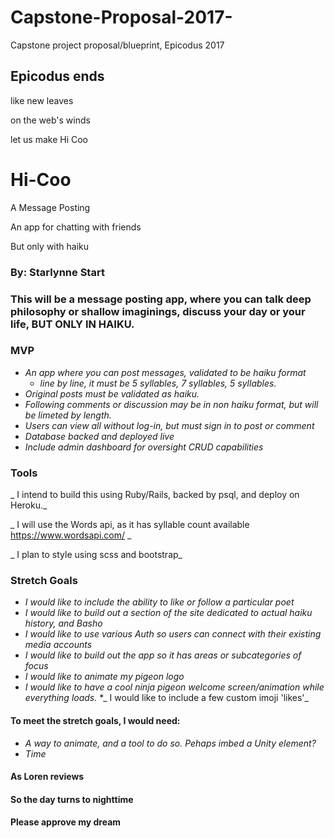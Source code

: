 # Capstone-Proposal-2017-
Capstone project proposal/blueprint, Epicodus 2017

## Epicodus ends

 like new leaves 
 
 on the web's winds
 
 let us make Hi Coo

# Hi-Coo

 A Message Posting 

 An app for chatting with friends
 
 But only with haiku

### By: Starlynne Start

### This will be a message posting app, where you can talk deep philosophy or shallow imaginings, discuss your day or your life, BUT ONLY IN HAIKU. 

### MVP
* _An app where you can post messages, validated to be haiku format_
  * _line by line, it must be 5 syllables, 7 syllables, 5 syllables._
* _Original posts must be validated as haiku._ 
* _Following comments or discussion may be in non haiku format, but will be limeted by length._
* _Users can view all without log-in, but must sign in to post or comment_
* _Database backed and deployed live_
* _Include admin dashboard for oversight CRUD capabilities_ 


### Tools

_ I intend to build this using Ruby/Rails, backed by psql, and deploy on Heroku._

_ I will use the Words api, as it has syllable count available https://www.wordsapi.com/ _

_ I plan to style using scss and bootstrap_ 


### Stretch Goals

* _I would like to include the ability to like or follow a particular poet_
* _I would like to build out a section of the site dedicated to actual haiku history, and Basho_
* _I would like to use various Auth so users can connect with their existing media accounts_ 
* _I would like to build out the app so it has areas or subcategories of focus_
* _I would like to animate my pigeon logo_
* _I would like to have a cool ninja pigeon welcome screen/animation while everything loads._
*_ I would like to include a few custom imoji 'likes'_


#### To meet the stretch goals, I would need:

* _A way to animate, and a tool to do so. Pehaps imbed a Unity element?_
* _Time_ 

#### As Loren reviews
#### So the day turns to nighttime
#### Please approve my dream


